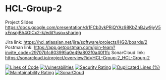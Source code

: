 # HCL-Group-2

Project Slides
https://docs.google.com/presentation/d/1FCb3vkPRjQYAz98KbZnBJw9jyV5xEpspjBh4GICx2-k/edit?usp=sharing

Jira link: https://hcl.atlassian.net/jira/software/projects/HG2/boards/2
Postman link: https://app.getpostman.com/join-team?invite_code=29707b1c803995a0e49a802f0a40f1fc
SonarCloud link: https://sonarcloud.io/project/overview?id=HCL-Group-2_HCL-Group-2

[![Lines of Code](https://sonarcloud.io/api/project_badges/measure?project=hcl-group-2_HCL-Group-2&metric=ncloc)](https://sonarcloud.io/summary/new_code?id=hcl-group-2_HCL-Group-2) 
[![Vulnerabilities](https://sonarcloud.io/api/project_badges/measure?project=hcl-group-2_HCL-Group-2&metric=vulnerabilities)](https://sonarcloud.io/summary/new_code?id=hcl-group-2_HCL-Group-2)
[![Security Rating](https://sonarcloud.io/api/project_badges/measure?project=hcl-group-2_HCL-Group-2&metric=security_rating)](https://sonarcloud.io/summary/new_code?id=hcl-group-2_HCL-Group-2)
[![Duplicated Lines (%)](https://sonarcloud.io/api/project_badges/measure?project=hcl-group-2_HCL-Group-2&metric=duplicated_lines_density)](https://sonarcloud.io/summary/new_code?id=hcl-group-2_HCL-Group-2)
[![Maintainability Rating](https://sonarcloud.io/api/project_badges/measure?project=hcl-group-2_HCL-Group-2&metric=sqale_rating)](https://sonarcloud.io/summary/new_code?id=hcl-group-2_HCL-Group-2)
[![SonarCloud](https://sonarcloud.io/images/project_badges/sonarcloud-orange.svg)](https://sonarcloud.io/summary/new_code?id=hcl-group-2_HCL-Group-2)
